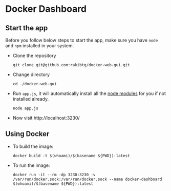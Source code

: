 # Docker Dashboard

## Start the app
Before you follow below steps to start the app, make sure you have `node` and `npm` installed in your system.
- Clone the repository
  ```
  git clone git@github.com:rakibtg/docker-web-gui.git
  ```
- Change directory
  ```
  cd ./docker-web-gui
  ````
- Run `app.js`, it will automatically install all the [node modules](https://github.com/rakibtg/docker-web-gui/blob/master/backend/package.json) for you if not installed already.
  ```
  node app.js
  ```
- Now visit http://localhost:3230/

## Using Docker

- To build the image:
    ```
    docker build -t $(whoami)/$(basename ${PWD}):latest
    ```
- To run the image:
    ```
    docker run -it --rm -dp 3230:3230 -v /var/run/docker.sock:/var/run/docker.sock --name docker-dashboard $(whoami)/$(basename ${PWD}):latest
    ```

